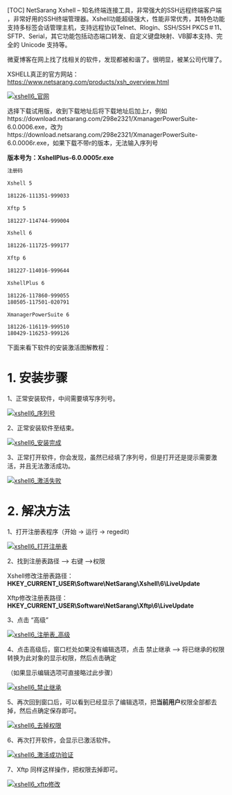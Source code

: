 [TOC]
NetSarang Xshell – 知名终端连接工具，非常强大的SSH远程终端客户端 ，非常好用的SSH终端管理器。Xshell功能超级强大，性能非常优秀，其特色功能支持多标签会话管理主机，支持远程协议Telnet、Rlogin、SSH/SSH PKCS＃11、SFTP、Serial，其它功能包括动态端口转发、自定义键盘映射、VB脚本支持、完全的 Unicode 支持等。



微夏博客在网上找了找相关的软件，发现都被和谐了。很明显，被某公司代理了。

XSHELL真正的官方网站：https://www.netsarang.com/products/xsh_overview.html

[![xshell6_官网](https://pic.downk.cc/item/5f23cde714195aa5948d2760.png)](https://s2.ax1x.com/2019/12/31/l3i9zt.png)

选择下载试用版，收到下载地址后将下载地址后加上r，例如https://download.netsarang.com/298e2321/XmanagerPowerSuite-6.0.0006.exe，改为https://download.netsarang.com/298e2321/XmanagerPowerSuite-6.0.0006r.exe，如果下载不带r的版本，无法输入序列号

**版本号为：XshellPlus-6.0.0005r.exe**


```bash
注册码

Xshell 5

181226-111351-999033

Xftp 5

181227-114744-999004

Xshell 6

181226-111725-999177

Xftp 6

181227-114016-999644

XshellPlus 6

181226-117860-999055
180505-117501-020791

XmanagerPowerSuite 6

181226-116119-999510
180429-116253-999126
```

下面来看下软件的安装激活图解教程：
# 1. 安装步骤
1、正常安装软件，中间需要填写序列号。

[![xshell6_序列号](https://pic.downk.cc/item/5f23cde714195aa5948d276f.png)](https://s2.ax1x.com/2019/12/31/l3ieij.png)

2、正常安装软件至结束。

[![xshell6_安装完成](https://pic.downk.cc/item/5f23cde714195aa5948d276a.png)](https://s2.ax1x.com/2019/12/31/l3iEdg.png)

3、正常打开软件，你会发现，虽然已经填了序列号，但是打开还是提示需要激活，并且无法激活成功。

[![xshell6_激活失败](https://pic.downk.cc/item/5f23cfec14195aa5948e595e.png)](https://s2.ax1x.com/2019/12/31/l3iSJA.png)

# 2. 解决方法

1、打开注册表程序（开始 -> 运行 -> regedit)

[![xshell6_打开注册表](https://pic.downk.cc/item/5f23cfec14195aa5948e5969.png)](https://s2.ax1x.com/2019/12/31/l3Pzid.png)

2、找到注册表路径 --> 右键 -->权限

Xshell修改注册表路径：**HKEY_CURRENT_USER\Software\NetSarang\Xshell\6\LiveUpdate**

Xftp修改注册表路径：**HKEY_CURRENT_USER\Software\NetSarang\Xftp\6\LiveUpdate**

3、点击 “高级”

[![xshell6_注册表_高级](https://pic.downk.cc/item/5f23cde714195aa5948d2774.png)](https://s2.ax1x.com/2019/12/31/l3iFL8.png)

4、点击高级后，窗口栏处如果没有编辑选项，点击 禁止继承 --> 将已继承的权限转换为此对象的显示权限，然后点击确定

（如果显示编辑选项可直接略过此步骤）

[![xshell6_禁止继承](https://pic.downk.cc/item/5f23cfec14195aa5948e595c.png)](https://s2.ax1x.com/2019/12/31/l3iPQP.png)

5、再次回到窗口后，可以看到已经显示了编辑选项，把**当前用户**权限全部都去掉，然后点确定保存即可。

[![xshell6_去掉权限](https://pic.downk.cc/item/5f23cfec14195aa5948e5966.png)](https://s2.ax1x.com/2019/12/31/l3PvIH.png)

6、再次打开软件，会显示已激活软件。

[![xshell6_激活成功验证](https://pic.downk.cc/item/5f23cfec14195aa5948e5963.png)](https://s2.ax1x.com/2019/12/31/l3iVoQ.png)

7、Xftp 同样这样操作，把权限去掉即可。

[![xshell6_xftp修改](https://pic.downk.cc/item/5f23cde714195aa5948d2767.png)](https://s2.ax1x.com/2019/12/31/l3iAeS.png)